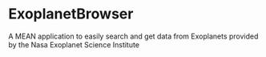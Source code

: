 # ExoplanetBrowser
A MEAN application to easily search and get data from Exoplanets provided by the Nasa Exoplanet Science Institute
